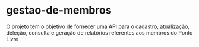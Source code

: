 # gestao-de-membros
O projeto tem o objetivo de fornecer uma API para o cadastro, atualização, deleção, consulta e geração de relatórios referentes aos membros do Ponto Livre

